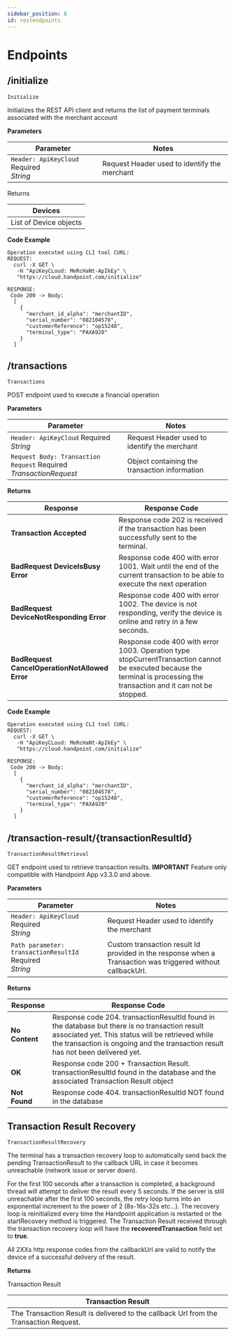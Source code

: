 ```yaml
---
sidebar_position: 8
id: restendpoints
---
```




# Endpoints


## /initialize



`Initialize`

Initializes the REST API client and returns the list of payment terminals associated with the merchant account


**Parameters**


| Parameter      | Notes |
| ----------- | ----------- |
| `Header: ApiKeyCloud` <span class="badge badge--primary">Required</span>    <br />*String*  | Request Header used to identify the merchant       |


Returns


| Devices      |
| ----------- |
| List of Device objects     |


**Code Example**


```shell
Operation executed using CLI tool CURL:
REQUEST:
  curl -X GET \
   -H "ApiKeyCLoud: MeRcHaNt-ApIkEy" \
   "https://cloud.handpoint.com/initialize"

RESPONSE:
 Code 200 -> Body:
  [
    {
      "merchant_id_alpha": "merchantID",
      "serial_number": "082104578",
      "customerReference": "op15248",
      "terminal_type": "PAXA920"
    }
  ]
```






## /transactions



`Transactions`

POST endpoint used to execute a financial operation


**Parameters**


| Parameter      | Notes |
| ----------- | ----------- |
| `Header: ApiKeyCloud` <span class="badge badge--primary">Required</span>   <br />*String*    | Request Header used to identify the merchant       |
| `Request Body: Transaction Request` <span class="badge badge--primary">Required</span>  <br />*TransactionRequest*    | Object containing the transaction information  |


**Returns**


| Response      | Response Code |
| ----------- | ----------- |
| **Transaction Accepted** | Response code 202 is received if the transaction has been successfully sent to the terminal.       |
| **BadRequest DeviceIsBusy Error** | Response code 400 with error 1001. Wait until the end of the current transaction to be able to execute the next operation      |
| **BadRequest DeviceNotResponding Error** | Response code 400 with error 1002. The device is not responding, verify the device is online and retry in a few seconds.      |
| **BadRequest CancelOperationNotAllowed Error** | Response code 400 with error 1003. Operation type stopCurrentTransaction cannot be executed because the terminal is processing the transaction and it can not be stopped.  |

**Code Example**


```shell
Operation executed using CLI tool CURL:
REQUEST:
  curl -X GET \
   -H "ApiKeyCLoud: MeRcHaNt-ApIkEy" \
   "https://cloud.handpoint.com/initialize"

RESPONSE:
 Code 200 -> Body:
  [
    {
      "merchant_id_alpha": "merchantID",
      "serial_number": "082104578",
      "customerReference": "op15248",
      "terminal_type": "PAXA920"
    }
  ]
```


## /transaction-result/{transactionResultId}


`TransactionResultRetrieval`

GET endpoint used to retrieve transaction results. **IMPORTANT** Feature only compatible with Handpoint App v3.3.0 and above.

**Parameters**


| Parameter      | Notes |
| ----------- | ----------- |
| `Header: ApiKeyCloud` <span class="badge badge--primary">Required</span>   <br />*String*     | Request Header used to identify the merchant       |
| `Path parameter: transactionResultId` <span class="badge badge--primary">Required</span>   <br />*String*    | Custom transaction result Id provided in the response when a Transaction was triggered without callbackUrl.  |


**Returns**


| Response      | Response Code |
| ----------- | ----------- |
| **No Content** | Response code 204. transactionResultId found in the database but there is no transaction result associated yet. This status will be retrieved while the transaction is ongoing and the transaction result has not been delivered yet.     |
| **OK** | Response code 200 + Transaction Result. transactionResultId found in the database and the associated Transaction Result object      |
| **Not Found** | Response code 404. transactionResultId NOT found in the database      |






## Transaction Result Recovery


`TransactionResultRecovery`

 The terminal has a transaction recovery loop to automatically send back the pending TransactionResult to the callback URL in case it becomes unreachable (network issue or server down).

 For the first 100 seconds after a transaction is completed, a background thread will attempt to deliver the result every 5 seconds. If the server is still unreachable after the first 100 seconds, the retry loop turns into an exponential increment to the power of 2 (8s-16s-32s etc…).
 The recovery loop is reinitialized every time the Handpoint application is restarted or the startRecovery method is triggered. The Transaction Result received through the transaction recovery loop will have the **recoveredTransaction** field set to **true**.

 All 2XXs http response codes from the callbackUrl are valid to notify the device of a successful delivery of the result.

 **Returns**

 Transaction Result

| Transaction Result      | 
| ----------- |
| The Transaction Result is delivered to the callback Url from the Transaction Request.   |



